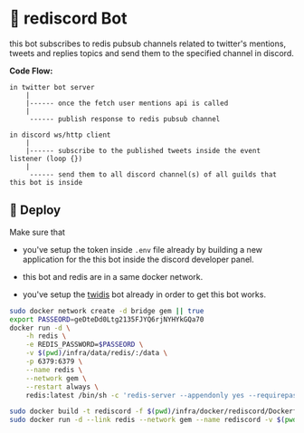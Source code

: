
# 🤖 rediscord Bot

this bot subscribes to redis pubsub channels related to twitter's mentions, tweets and replies topics and send them to the specified channel in discord. 

**Code Flow:**

```
in twitter bot server 
    |
    |------ once the fetch user mentions api is called
    | 
     ------ publish response to redis pubsub channel

in discord ws/http client 
    |
    |------ subscribe to the published tweets inside the event listener (loop {})
    |
     ------ send them to all discord channel(s) of all guilds that this bot is inside
```

## 🚀 Deploy

Make sure that 

- you've setup the token inside `.env` file already by building a new application for the this bot inside the discord developer panel.

- this bot and redis are in a same docker network.

- you've setup the [twidis](https://github.com/wildonion/twidis) bot already in order to get this bot works.  

```bash
sudo docker network create -d bridge gem || true
export PASSEORD=geDteDd0Ltg2135FJYQ6rjNYHYkGQa70
docker run -d \
    -h redis \
    -e REDIS_PASSWORD=$PASSEORD \
    -v $(pwd)/infra/data/redis/:/data \
    -p 6379:6379 \
    --name redis \
    --network gem \
    --restart always \
    redis:latest /bin/sh -c 'redis-server --appendonly yes --requirepass ${REDIS_PASSWORD}'

sudo docker build -t rediscord -f $(pwd)/infra/docker/rediscord/Dockerfile . --no-cache
sudo docker run -d --link redis --network gem --name rediscord -v $(pwd)/infra/data/rediscord-logs/:/usr/src/app/logs/ rediscord
```